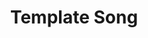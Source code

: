 ---
layout: tracks
title: Template Song
album: Name of Album
album_link: https://open.spotify.com/album/15fRdFoEfLToMIHjgr3T9c
short_name: template_song

song_name: Template Song
song_description: This is a really really really great song.

spotify_id: 3kTzpwkUjZZPgfN5ie0zqL

lyrics: |-
    Some lyrics
    Go here

song_credits: |-
    Song credits
    Go here
---